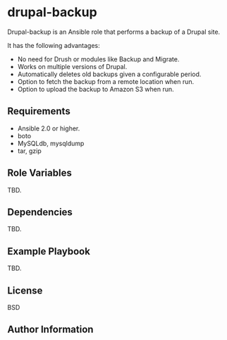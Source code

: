 drupal-backup
=============

Drupal-backup is an Ansible role that performs a backup of a Drupal site.

It has the following advantages:
* No need for Drush or modules like Backup and Migrate.
* Works on multiple versions of Drupal.
* Automatically deletes old backups given a configurable period.
* Option to fetch the backup from a remote location when run.
* Option to upload the backup to Amazon S3 when run.

Requirements
------------

* Ansible 2.0 or higher.
* boto
* MySQLdb, mysqldump
* tar, gzip

Role Variables
--------------

TBD.

Dependencies
------------

TBD.

Example Playbook
----------------

TBD.

License
-------

BSD

Author Information
------------------
